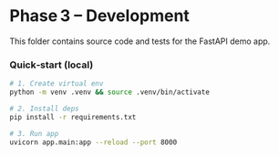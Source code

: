 # Phase 3 – Development

This folder contains source code and tests for the FastAPI demo app.

### Quick‑start (local)

```bash
# 1. Create virtual env
python -m venv .venv && source .venv/bin/activate

# 2. Install deps
pip install -r requirements.txt

# 3. Run app
uvicorn app.main:app --reload --port 8000

